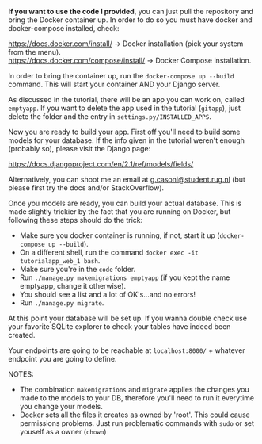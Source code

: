 **If you want to use the code I provided**, you can just pull the repository and bring the Docker container up.
In order to do so you must have docker and docker-compose installed, check:
	
https://docs.docker.com/install/   ->  Docker installation (pick your system from the menu).  
https://docs.docker.com/compose/install/ -> Docker Compose installation.  
	
In order to bring the container up, run the `docker-compose up --build` command. This will start your container AND your Django server.

As discussed in the tutorial, there will be an app you can work on, called `emptyapp`. If you want to delete the app used in the tutorial (`gitapp`), just delete the folder and the entry in `settings.py/INSTALLED_APPS`. 

Now you are ready to build your app. First off you'll need to build some models for your database. If the info given in the tutorial weren't enough (probably so), please visit the Django page:

https://docs.djangoproject.com/en/2.1/ref/models/fields/ 

Alternatively, you can shoot me an email at g.casoni@student.rug.nl (but please first try the docs and/or StackOverflow). 

Once you models are ready, you can build your actual database. This is made slightly trickier by the fact that you are running on Docker, but following these steps should do the trick:
	
- Make sure you docker container is running, if not, start it up (`docker-compose up --build`).
- On a different shell, run the command `docker exec -it tutorialapp_web_1 bash`.
- Make sure you're in the `code` folder.
- Run `./manage.py makemigrations emptyapp` (if you kept the name emptyapp, change it otherwise).
- You should see a list and a lot of OK's...and no errors!
- Run `./manage.py migrate`.

At this point your database will be set up. If you wanna double check use your favorite SQLite explorer to check your tables have indeed been created. 

Your endpoints are going to be reachable at `localhost:8000/` + whatever endpoint you are going to define.

NOTES:
	
- The combination `makemigrations` and `migrate` applies the changes you made to the models to your DB, therefore you'll need to run it everytime you change your models.
- Docker sets all the files it creates as owned by 'root'. This could cause permissions problems. Just run problematic commands with `sudo` or set youself as a owner (`chown`)
